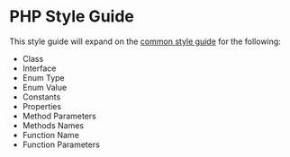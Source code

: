 # PHP Style Guide

This style guide will expand on the [common style guide](/guides/_common/README.md) for the following:

- Class
- Interface
- Enum Type
- Enum Value
- Constants
- Properties
- Method Parameters
- Methods Names
- Function Name
- Function Parameters
